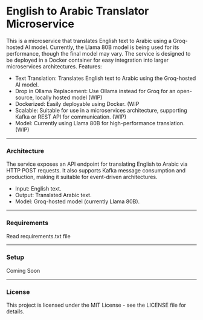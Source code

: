 # English to Arabic Translator Microservice

This is a microservice that translates English text to Arabic using a Groq-hosted AI model. Currently, the Llama 80B model is being used for its performance, though the final model may vary. The service is designed to be deployed in a Docker container for easy integration into larger microservices architectures.
Features: 

- Text Translation: Translates English text to Arabic using the Groq-hosted AI model.
- Drop in Ollama Replacement: Use Ollama instead for Groq for an open-source, locally hosted model (WIP)
- Dockerized: Easily deployable using Docker. (WIP
- Scalable: Suitable for use in a microservices architecture, supporting Kafka or REST API for communication. (WIP)
- Model: Currently using Llama 80B for high-performance translation. (WIP)
---
### Architecture

The service exposes an API endpoint for translating English to Arabic via HTTP POST requests. It also supports Kafka message consumption and production, making it suitable for event-driven architectures.
- Input: English text.
- Output: Translated Arabic text.
- Model: Groq-hosted model (currently Llama 80B).
---
### Requirements
Read requirements.txt file

---
### Setup
Coming Soon

---
### License 
This project is licensed under the MIT License - see the LICENSE file for details.

